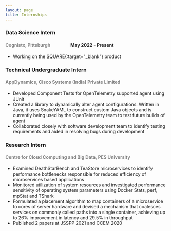 ```yaml
---
layout: page
title: Internships
---
```


### Data Science Intern
#### <span style="color:grey;">Cognistx, Pittsburgh</span> <span align="right;"> &emsp;&emsp;&emsp;&emsp; May 2022 - Present</span>

- Working on the [SQUARE](https://www.cognistx.com/square){:target="_blank"} product

### Technical Undergraduate Intern
#### <span style="color:grey;">AppDynamics, Cisco Systems (India) Private Limited</span>

- Developed Component Tests for OpenTelemetry supported agent using JUnit 
- Created a library to dynamically alter agent configurations. Written in Java, it uses SnakeYAML to construct
custom Java objects and is currently being used by the OpenTelemetry team to test future builds of agent 
- Collaborated closely with software development team to identify testing requirements and aided in resolving
bugs during development


### Research Intern
#### <span style="color:grey;">Centre for Cloud Computing and Big Data, PES University</span>

- Examined DeathStarBench and TeaStore microservices to identify performance bottlenecks responsible for
reduced efficiency of microservices based applications 
- Monitored utilization of system resources and investigated performance sensitivity of operating system
parameters using Docker Stats, perf, mpStat and TShark 
- Formulated a placement algorithm to map containers of a microservice to cores of server hardware and devised
a mechanism that coalesces services on commonly called paths into a single container, achieving up to 26%
improvement in latency and 29.5% in throughput 
- Published 2 papers at JSSPP 2021 and CCEM 2020